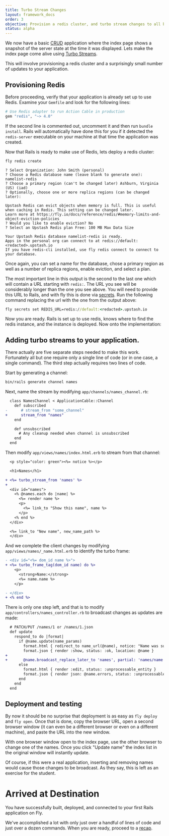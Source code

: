```yaml
---
title: Turbo Stream Changes
layout: framework_docs
order: 3
objective: Provision a redis cluster, and turbo stream changes to all browsers as they occur.
status: alpha
---
```


We now have a basic [CRUD](https://en.wikipedia.org/wiki/Create,_read,_update_and_delete) application where the index page shows a snapshot of
the server state at the time it was displayed.  Lets make the index page
come alive using [Turbo Streams](https://turbo.hotwired.dev/handbook/streams).

This will involve provisioning a redis cluster and a surprisingly small number
of updates to your application.

## Provisioning Redis

Before proceeding, verify that your application is already set up to use Redis.
Examine your `Gemfile` and look for the following lines:

``` ruby
# Use Redis adapter to run Action Cable in production
gem "redis", "~> 4.0"
```

If the second line is commented out, uncomment it and then run `bundle install`.  Rails will automatically have done this for you if it detected the `redis-server` executable on your machine at that time the application was created.

Now that Rails is ready to make use of Redis, lets deploy a redis cluster:

```cmd
fly redis create
```
```output
? Select Organization: John Smith (personal)
? Choose a Redis database name (leave blank to generate one): namelist-redis
? Choose a primary region (can't be changed later) Ashburn, Virginia (US) (iad)
? Optionally, choose one or more replica regions (can be changed later): 

Upstash Redis can evict objects when memory is full. This is useful when caching in Redis. This setting can be changed later.
Learn more at https://fly.io/docs/reference/redis/#memory-limits-and-object-eviction-policies
? Would you like to enable eviction? No
? Select an Upstash Redis plan Free: 100 MB Max Data Size

Your Upstash Redis database namelist-redis is ready.
Apps in the personal org can connect to at redis://default:<redacted>.upstash.io
If you have redis-cli installed, use fly redis connect to connect to your database.
```

Once again, you can set a name for the database, chose a primary region as well as
a number of replica regions, enable eviction, and select a plan.

The most important line in this output is the second to the last one which will contain
a URL starting with `redis:`.  The URL you see will be considerably longer than the one
you see above.  You will need to provide this URL to Rails, and with fly this is done
via [secrets](https://fly.io/docs/reference/secrets/).  Run the following command replacing the url with the one from the output above:

```cmd
fly secrets set REDIS_URL=redis://default:<redacted>.upstash.io
```

Now you are ready.  Rails is set up to use redis, knows where to find the redis instance,
and the instance is deployed.  Now onto the implementation:

## Adding turbo streams to your application.

There actually are five separate steps needed to make this work.  Fortunately all but
one require only a single line of code (or in one case, a single command).  The third
step actually requires two lines of code.

Start by generating a channel:

```cmd
bin/rails generate channel names
```

Next, name the stream by modifying `app/channels/names_channel.rb`:

```diff
  class NamesChannel < ApplicationCable::Channel
    def subscribed
-      # stream_from "some_channel"
+      stream_from "names"
    end

    def unsubscribed
      # Any cleanup needed when channel is unsubscribed
    end
  end
```

Then modify `app/views/names/index.html.erb` to stream from that channel:

```diff
  <p style="color: green"><%= notice %></p>

  <h1>Names</h1>

+ <%= turbo_stream_from 'names' %>
+
  <div id="names">
    <% @names.each do |name| %>
      <%= render name %>
      <p>
        <%= link_to "Show this name", name %>
      </p>
    <% end %>
  </div>

  <%= link_to "New name", new_name_path %>
  </div>
```

And we complete the client changes by modifying `app/views/names/_name.html.erb` to
identify the turbo frame:

```diff
- <div id="<%= dom_id name %>">
+ <%= turbo_frame_tag(dom_id name) do %>
    <p>
      <strong>Name:</strong>
      <%= name.name %>
    </p>

- </div>
+ <% end %>
```

There is only one step left, and that is to modify `app/controllers/names_controller.rb` to broadcast changes as updates are made:

```diff
  # PATCH/PUT /names/1 or /names/1.json
  def update
    respond_to do |format|
      if @name.update(name_params)
        format.html { redirect_to name_url(@name), notice: "Name was successfully updated." }
        format.json { render :show, status: :ok, location: @name }
+
+       @name.broadcast_replace_later_to 'names', partial: 'names/name'
      else
        format.html { render :edit, status: :unprocessable_entity }
        format.json { render json: @name.errors, status: :unprocessable_entity }
      end
    end
  end
```

## Deployment and testing

By now it should be no surprise that deployment is as easy as `fly deploy` and
`fly open`.  Once that is done, copy the browser URL, open a second browser
window (it can even be a different browser or even on a different machine), and
paste the URL into the new window.

With one browser window open to the index page, use the other browser to change
one of the names.  Once you click "Update name" the index list in the original
window will instantly update.

Of course, if this were a real application, inserting and removing names would
cause those changes to be broadcast.  As they say, this is left as an exercise
for the student.

# Arrived at Destination

You have successfully built, deployed, and connected to your first Rails application on Fly.

We've accomplished a lot with only just over a handful of lines of code and
just over a dozen commands.  When you are ready, proceed to a
[recap](/docs/rails/quick-start/recap/).